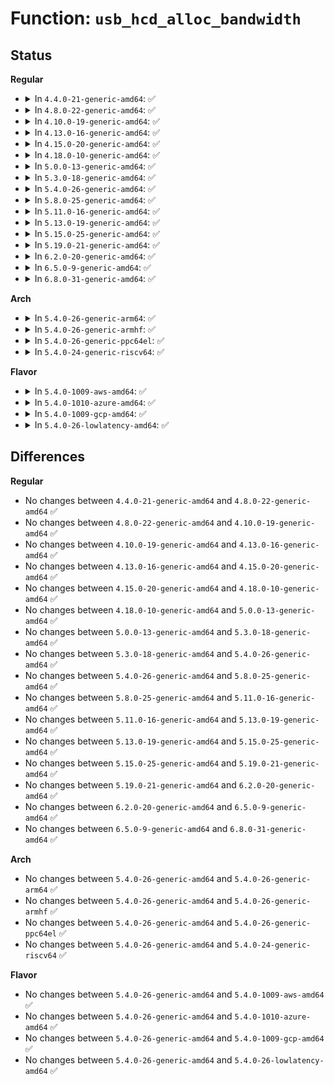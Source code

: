 # Function: <code>usb_hcd_alloc_bandwidth</code>

## Status
<b>Regular</b>
<ul>
<li>
<details>
<summary>In <code>4.4.0-21-generic-amd64</code>: ✅</summary>

```c
int usb_hcd_alloc_bandwidth(struct usb_device * udev, struct usb_host_config * new_config, struct usb_host_interface * cur_alt, struct usb_host_interface * new_alt)
```

```json
{
  "name": "usb_hcd_alloc_bandwidth",
  "collision_type": "Unique Global",
  "inline_type": "No",
  "funcs": [
    {
      "addr": 18446744071585199376,
      "name": "usb_hcd_alloc_bandwidth",
      "external": true,
      "loc": "drivers/usb/core/hcd.c:1958",
      "file": "drivers/usb/core/hcd.c",
      "inline": "seen, unknown",
      "caller_inline": [],
      "caller_func": [
        "drivers/usb/core/hub.c:usb_reset_and_verify_device",
        "drivers/usb/core/message.c:usb_disable_device",
        "drivers/usb/core/message.c:usb_set_interface",
        "drivers/usb/core/message.c:usb_set_interface",
        "drivers/usb/core/message.c:usb_reset_configuration",
        "drivers/usb/core/message.c:usb_reset_configuration",
        "drivers/usb/core/message.c:usb_set_configuration",
        "drivers/usb/core/message.c:usb_set_configuration",
        "drivers/usb/core/message.c:usb_set_configuration"
      ]
    }
  ],
  "symbols": [
    {
      "addr": 18446744071585199376,
      "name": "usb_hcd_alloc_bandwidth",
      "section": ".text",
      "bind": "STB_GLOBAL",
      "size": 779
    }
  ]
}
```
</details>
</li>
<li>
<details>
<summary>In <code>4.8.0-22-generic-amd64</code>: ✅</summary>

```c
int usb_hcd_alloc_bandwidth(struct usb_device * udev, struct usb_host_config * new_config, struct usb_host_interface * cur_alt, struct usb_host_interface * new_alt)
```

```json
{
  "name": "usb_hcd_alloc_bandwidth",
  "collision_type": "Unique Global",
  "inline_type": "No",
  "funcs": [
    {
      "addr": 18446744071585591520,
      "name": "usb_hcd_alloc_bandwidth",
      "external": true,
      "loc": "drivers/usb/core/hcd.c:1954",
      "file": "drivers/usb/core/hcd.c",
      "inline": "seen, unknown",
      "caller_inline": [],
      "caller_func": [
        "drivers/usb/core/hub.c:usb_reset_and_verify_device",
        "drivers/usb/core/message.c:usb_set_configuration",
        "drivers/usb/core/message.c:usb_set_configuration",
        "drivers/usb/core/message.c:usb_set_configuration",
        "drivers/usb/core/message.c:usb_reset_configuration",
        "drivers/usb/core/message.c:usb_reset_configuration",
        "drivers/usb/core/message.c:usb_set_interface",
        "drivers/usb/core/message.c:usb_set_interface",
        "drivers/usb/core/message.c:usb_disable_device"
      ]
    }
  ],
  "symbols": [
    {
      "addr": 18446744071585591520,
      "name": "usb_hcd_alloc_bandwidth",
      "section": ".text",
      "bind": "STB_GLOBAL",
      "size": 785
    }
  ]
}
```
</details>
</li>
<li>
<details>
<summary>In <code>4.10.0-19-generic-amd64</code>: ✅</summary>

```c
int usb_hcd_alloc_bandwidth(struct usb_device * udev, struct usb_host_config * new_config, struct usb_host_interface * cur_alt, struct usb_host_interface * new_alt)
```

```json
{
  "name": "usb_hcd_alloc_bandwidth",
  "collision_type": "Unique Global",
  "inline_type": "No",
  "funcs": [
    {
      "addr": 18446744071585779136,
      "name": "usb_hcd_alloc_bandwidth",
      "external": true,
      "loc": "drivers/usb/core/hcd.c:1955",
      "file": "drivers/usb/core/hcd.c",
      "inline": "seen, unknown",
      "caller_inline": [],
      "caller_func": [
        "drivers/usb/core/hub.c:usb_reset_and_verify_device",
        "drivers/usb/core/message.c:usb_set_configuration",
        "drivers/usb/core/message.c:usb_set_configuration",
        "drivers/usb/core/message.c:usb_set_configuration",
        "drivers/usb/core/message.c:usb_reset_configuration",
        "drivers/usb/core/message.c:usb_reset_configuration",
        "drivers/usb/core/message.c:usb_set_interface",
        "drivers/usb/core/message.c:usb_set_interface",
        "drivers/usb/core/message.c:usb_disable_device"
      ]
    }
  ],
  "symbols": [
    {
      "addr": 18446744071585779136,
      "name": "usb_hcd_alloc_bandwidth",
      "section": ".text",
      "bind": "STB_GLOBAL",
      "size": 785
    }
  ]
}
```
</details>
</li>
<li>
<details>
<summary>In <code>4.13.0-16-generic-amd64</code>: ✅</summary>

```c
int usb_hcd_alloc_bandwidth(struct usb_device * udev, struct usb_host_config * new_config, struct usb_host_interface * cur_alt, struct usb_host_interface * new_alt)
```

```json
{
  "name": "usb_hcd_alloc_bandwidth",
  "collision_type": "Unique Global",
  "inline_type": "No",
  "funcs": [
    {
      "addr": 18446744071585866128,
      "name": "usb_hcd_alloc_bandwidth",
      "external": true,
      "loc": "drivers/usb/core/hcd.c:1969",
      "file": "drivers/usb/core/hcd.c",
      "inline": "seen, unknown",
      "caller_inline": [],
      "caller_func": [
        "drivers/usb/core/hub.c:usb_reset_and_verify_device",
        "drivers/usb/core/message.c:usb_set_configuration",
        "drivers/usb/core/message.c:usb_set_configuration",
        "drivers/usb/core/message.c:usb_set_configuration",
        "drivers/usb/core/message.c:usb_reset_configuration",
        "drivers/usb/core/message.c:usb_reset_configuration",
        "drivers/usb/core/message.c:usb_set_interface",
        "drivers/usb/core/message.c:usb_set_interface",
        "drivers/usb/core/message.c:usb_disable_device"
      ]
    }
  ],
  "symbols": [
    {
      "addr": 18446744071585866128,
      "name": "usb_hcd_alloc_bandwidth",
      "section": ".text",
      "bind": "STB_GLOBAL",
      "size": 789
    }
  ]
}
```
</details>
</li>
<li>
<details>
<summary>In <code>4.15.0-20-generic-amd64</code>: ✅</summary>

```c
int usb_hcd_alloc_bandwidth(struct usb_device * udev, struct usb_host_config * new_config, struct usb_host_interface * cur_alt, struct usb_host_interface * new_alt)
```

```json
{
  "name": "usb_hcd_alloc_bandwidth",
  "collision_type": "Unique Global",
  "inline_type": "No",
  "funcs": [
    {
      "addr": 18446744071586306000,
      "name": "usb_hcd_alloc_bandwidth",
      "external": true,
      "loc": "drivers/usb/core/hcd.c:1958",
      "file": "drivers/usb/core/hcd.c",
      "inline": "seen, unknown",
      "caller_inline": [],
      "caller_func": [
        "drivers/usb/core/hub.c:usb_reset_and_verify_device",
        "drivers/usb/core/message.c:usb_set_configuration",
        "drivers/usb/core/message.c:usb_set_configuration",
        "drivers/usb/core/message.c:usb_set_configuration",
        "drivers/usb/core/message.c:usb_reset_configuration",
        "drivers/usb/core/message.c:usb_reset_configuration",
        "drivers/usb/core/message.c:usb_set_interface",
        "drivers/usb/core/message.c:usb_set_interface",
        "drivers/usb/core/message.c:usb_disable_device"
      ]
    }
  ],
  "symbols": [
    {
      "addr": 18446744071586306000,
      "name": "usb_hcd_alloc_bandwidth",
      "section": ".text",
      "bind": "STB_GLOBAL",
      "size": 858
    }
  ]
}
```
</details>
</li>
<li>
<details>
<summary>In <code>4.18.0-10-generic-amd64</code>: ✅</summary>

```c
int usb_hcd_alloc_bandwidth(struct usb_device * udev, struct usb_host_config * new_config, struct usb_host_interface * cur_alt, struct usb_host_interface * new_alt)
```

```json
{
  "name": "usb_hcd_alloc_bandwidth",
  "collision_type": "Unique Global",
  "inline_type": "No",
  "funcs": [
    {
      "addr": 18446744071586563104,
      "name": "usb_hcd_alloc_bandwidth",
      "external": true,
      "loc": "drivers/usb/core/hcd.c:1960",
      "file": "drivers/usb/core/hcd.c",
      "inline": "seen, unknown",
      "caller_inline": [],
      "caller_func": [
        "drivers/usb/core/hub.c:usb_reset_and_verify_device",
        "drivers/usb/core/message.c:usb_set_configuration",
        "drivers/usb/core/message.c:usb_set_configuration",
        "drivers/usb/core/message.c:usb_set_configuration",
        "drivers/usb/core/message.c:usb_reset_configuration",
        "drivers/usb/core/message.c:usb_reset_configuration",
        "drivers/usb/core/message.c:usb_set_interface",
        "drivers/usb/core/message.c:usb_set_interface",
        "drivers/usb/core/message.c:usb_disable_device"
      ]
    }
  ],
  "symbols": [
    {
      "addr": 18446744071586563104,
      "name": "usb_hcd_alloc_bandwidth",
      "section": ".text",
      "bind": "STB_GLOBAL",
      "size": 879
    }
  ]
}
```
</details>
</li>
<li>
<details>
<summary>In <code>5.0.0-13-generic-amd64</code>: ✅</summary>

```c
int usb_hcd_alloc_bandwidth(struct usb_device * udev, struct usb_host_config * new_config, struct usb_host_interface * cur_alt, struct usb_host_interface * new_alt)
```

```json
{
  "name": "usb_hcd_alloc_bandwidth",
  "collision_type": "Unique Global",
  "inline_type": "No",
  "funcs": [
    {
      "addr": 18446744071586712032,
      "name": "usb_hcd_alloc_bandwidth",
      "external": true,
      "loc": "drivers/usb/core/hcd.c:1944",
      "file": "drivers/usb/core/hcd.c",
      "inline": "seen, unknown",
      "caller_inline": [],
      "caller_func": [
        "drivers/usb/core/hub.c:usb_reset_and_verify_device",
        "drivers/usb/core/message.c:usb_set_configuration",
        "drivers/usb/core/message.c:usb_set_configuration",
        "drivers/usb/core/message.c:usb_set_configuration",
        "drivers/usb/core/message.c:usb_reset_configuration",
        "drivers/usb/core/message.c:usb_reset_configuration",
        "drivers/usb/core/message.c:usb_set_interface",
        "drivers/usb/core/message.c:usb_set_interface",
        "drivers/usb/core/message.c:usb_disable_device"
      ]
    }
  ],
  "symbols": [
    {
      "addr": 18446744071586712032,
      "name": "usb_hcd_alloc_bandwidth",
      "section": ".text",
      "bind": "STB_GLOBAL",
      "size": 879
    }
  ]
}
```
</details>
</li>
<li>
<details>
<summary>In <code>5.3.0-18-generic-amd64</code>: ✅</summary>

```c
int usb_hcd_alloc_bandwidth(struct usb_device * udev, struct usb_host_config * new_config, struct usb_host_interface * cur_alt, struct usb_host_interface * new_alt)
```

```json
{
  "name": "usb_hcd_alloc_bandwidth",
  "collision_type": "Unique Global",
  "inline_type": "No",
  "funcs": [
    {
      "addr": 18446744071586964464,
      "name": "usb_hcd_alloc_bandwidth",
      "external": true,
      "loc": "drivers/usb/core/hcd.c:1833",
      "file": "drivers/usb/core/hcd.c",
      "inline": "seen, unknown",
      "caller_inline": [],
      "caller_func": [
        "drivers/usb/core/hub.c:usb_reset_and_verify_device",
        "drivers/usb/core/message.c:usb_set_configuration",
        "drivers/usb/core/message.c:usb_set_configuration",
        "drivers/usb/core/message.c:usb_set_configuration",
        "drivers/usb/core/message.c:usb_reset_configuration",
        "drivers/usb/core/message.c:usb_reset_configuration",
        "drivers/usb/core/message.c:usb_set_interface",
        "drivers/usb/core/message.c:usb_set_interface",
        "drivers/usb/core/message.c:usb_disable_device"
      ]
    }
  ],
  "symbols": [
    {
      "addr": 18446744071586964464,
      "name": "usb_hcd_alloc_bandwidth",
      "section": ".text",
      "bind": "STB_GLOBAL",
      "size": 869
    }
  ]
}
```
</details>
</li>
<li>
<details>
<summary>In <code>5.4.0-26-generic-amd64</code>: ✅</summary>

```c
int usb_hcd_alloc_bandwidth(struct usb_device * udev, struct usb_host_config * new_config, struct usb_host_interface * cur_alt, struct usb_host_interface * new_alt)
```

```json
{
  "name": "usb_hcd_alloc_bandwidth",
  "collision_type": "Unique Global",
  "inline_type": "No",
  "funcs": [
    {
      "addr": 18446744071587163472,
      "name": "usb_hcd_alloc_bandwidth",
      "external": true,
      "loc": "drivers/usb/core/hcd.c:1830",
      "file": "drivers/usb/core/hcd.c",
      "inline": "seen, unknown",
      "caller_inline": [],
      "caller_func": [
        "drivers/usb/core/hub.c:usb_reset_and_verify_device",
        "drivers/usb/core/message.c:usb_set_configuration",
        "drivers/usb/core/message.c:usb_set_configuration",
        "drivers/usb/core/message.c:usb_set_configuration",
        "drivers/usb/core/message.c:usb_reset_configuration",
        "drivers/usb/core/message.c:usb_reset_configuration",
        "drivers/usb/core/message.c:usb_set_interface",
        "drivers/usb/core/message.c:usb_set_interface",
        "drivers/usb/core/message.c:usb_disable_device"
      ]
    }
  ],
  "symbols": [
    {
      "addr": 18446744071587163472,
      "name": "usb_hcd_alloc_bandwidth",
      "section": ".text",
      "bind": "STB_GLOBAL",
      "size": 869
    }
  ]
}
```
</details>
</li>
<li>
<details>
<summary>In <code>5.8.0-25-generic-amd64</code>: ✅</summary>

```c
int usb_hcd_alloc_bandwidth(struct usb_device * udev, struct usb_host_config * new_config, struct usb_host_interface * cur_alt, struct usb_host_interface * new_alt)
```

```json
{
  "name": "usb_hcd_alloc_bandwidth",
  "collision_type": "Unique Global",
  "inline_type": "No",
  "funcs": [
    {
      "addr": 18446744071588012928,
      "name": "usb_hcd_alloc_bandwidth",
      "external": true,
      "loc": "drivers/usb/core/hcd.c:1827",
      "file": "drivers/usb/core/hcd.c",
      "inline": "seen, unknown",
      "caller_inline": [],
      "caller_func": [
        "drivers/usb/core/hub.c:usb_reset_and_verify_device",
        "drivers/usb/core/message.c:usb_set_configuration",
        "drivers/usb/core/message.c:usb_set_configuration",
        "drivers/usb/core/message.c:usb_set_configuration",
        "drivers/usb/core/message.c:usb_reset_configuration",
        "drivers/usb/core/message.c:usb_reset_configuration",
        "drivers/usb/core/message.c:usb_set_interface",
        "drivers/usb/core/message.c:usb_set_interface",
        "drivers/usb/core/message.c:usb_disable_device_endpoints"
      ]
    }
  ],
  "symbols": [
    {
      "addr": 18446744071588012928,
      "name": "usb_hcd_alloc_bandwidth",
      "section": ".text",
      "bind": "STB_GLOBAL",
      "size": 869
    }
  ]
}
```
</details>
</li>
<li>
<details>
<summary>In <code>5.11.0-16-generic-amd64</code>: ✅</summary>

```c
int usb_hcd_alloc_bandwidth(struct usb_device * udev, struct usb_host_config * new_config, struct usb_host_interface * cur_alt, struct usb_host_interface * new_alt)
```

```json
{
  "name": "usb_hcd_alloc_bandwidth",
  "collision_type": "Unique Global",
  "inline_type": "No",
  "funcs": [
    {
      "addr": 18446744071588065152,
      "name": "usb_hcd_alloc_bandwidth",
      "external": true,
      "loc": "drivers/usb/core/hcd.c:1837",
      "file": "drivers/usb/core/hcd.c",
      "inline": "seen, unknown",
      "caller_inline": [],
      "caller_func": [
        "drivers/usb/core/hub.c:usb_reset_and_verify_device",
        "drivers/usb/core/message.c:usb_set_configuration",
        "drivers/usb/core/message.c:usb_set_configuration",
        "drivers/usb/core/message.c:usb_set_configuration",
        "drivers/usb/core/message.c:usb_reset_configuration",
        "drivers/usb/core/message.c:usb_reset_configuration",
        "drivers/usb/core/message.c:usb_set_interface",
        "drivers/usb/core/message.c:usb_set_interface",
        "drivers/usb/core/message.c:usb_disable_device_endpoints"
      ]
    }
  ],
  "symbols": [
    {
      "addr": 18446744071588065152,
      "name": "usb_hcd_alloc_bandwidth",
      "section": ".text",
      "bind": "STB_GLOBAL",
      "size": 869
    }
  ]
}
```
</details>
</li>
<li>
<details>
<summary>In <code>5.13.0-19-generic-amd64</code>: ✅</summary>

```c
int usb_hcd_alloc_bandwidth(struct usb_device * udev, struct usb_host_config * new_config, struct usb_host_interface * cur_alt, struct usb_host_interface * new_alt)
```

```json
{
  "name": "usb_hcd_alloc_bandwidth",
  "collision_type": "Unique Global",
  "inline_type": "No",
  "funcs": [
    {
      "addr": 18446744071587947936,
      "name": "usb_hcd_alloc_bandwidth",
      "external": true,
      "loc": "drivers/usb/core/hcd.c:1837",
      "file": "drivers/usb/core/hcd.c",
      "inline": "seen, unknown",
      "caller_inline": [],
      "caller_func": [
        "drivers/usb/core/hub.c:usb_reset_and_verify_device",
        "drivers/usb/core/message.c:usb_set_configuration",
        "drivers/usb/core/message.c:usb_set_configuration",
        "drivers/usb/core/message.c:usb_set_configuration",
        "drivers/usb/core/message.c:usb_reset_configuration",
        "drivers/usb/core/message.c:usb_reset_configuration",
        "drivers/usb/core/message.c:usb_set_interface",
        "drivers/usb/core/message.c:usb_set_interface",
        "drivers/usb/core/message.c:usb_disable_device_endpoints"
      ]
    }
  ],
  "symbols": [
    {
      "addr": 18446744071587947936,
      "name": "usb_hcd_alloc_bandwidth",
      "section": ".text",
      "bind": "STB_GLOBAL",
      "size": 869
    }
  ]
}
```
</details>
</li>
<li>
<details>
<summary>In <code>5.15.0-25-generic-amd64</code>: ✅</summary>

```c
int usb_hcd_alloc_bandwidth(struct usb_device * udev, struct usb_host_config * new_config, struct usb_host_interface * cur_alt, struct usb_host_interface * new_alt)
```

```json
{
  "name": "usb_hcd_alloc_bandwidth",
  "collision_type": "Unique Global",
  "inline_type": "No",
  "funcs": [
    {
      "addr": 18446744071588558448,
      "name": "usb_hcd_alloc_bandwidth",
      "external": true,
      "loc": "drivers/usb/core/hcd.c:1858",
      "file": "drivers/usb/core/hcd.c",
      "inline": "seen, unknown",
      "caller_inline": [],
      "caller_func": [
        "drivers/usb/core/hub.c:usb_reset_and_verify_device",
        "drivers/usb/core/message.c:usb_set_configuration",
        "drivers/usb/core/message.c:usb_set_configuration",
        "drivers/usb/core/message.c:usb_set_configuration",
        "drivers/usb/core/message.c:usb_reset_configuration",
        "drivers/usb/core/message.c:usb_reset_configuration",
        "drivers/usb/core/message.c:usb_set_interface",
        "drivers/usb/core/message.c:usb_set_interface",
        "drivers/usb/core/message.c:usb_disable_device_endpoints"
      ]
    }
  ],
  "symbols": [
    {
      "addr": 18446744071588558448,
      "name": "usb_hcd_alloc_bandwidth",
      "section": ".text",
      "bind": "STB_GLOBAL",
      "size": 1013
    }
  ]
}
```
</details>
</li>
<li>
<details>
<summary>In <code>5.19.0-21-generic-amd64</code>: ✅</summary>

```c
int usb_hcd_alloc_bandwidth(struct usb_device * udev, struct usb_host_config * new_config, struct usb_host_interface * cur_alt, struct usb_host_interface * new_alt)
```

```json
{
  "name": "usb_hcd_alloc_bandwidth",
  "collision_type": "Unique Global",
  "inline_type": "No",
  "funcs": [
    {
      "addr": 18446744071589968592,
      "name": "usb_hcd_alloc_bandwidth",
      "external": true,
      "loc": "drivers/usb/core/hcd.c:1861",
      "file": "drivers/usb/core/hcd.c",
      "inline": "seen, unknown",
      "caller_inline": [],
      "caller_func": [
        "drivers/usb/core/hub.c:usb_reset_and_verify_device",
        "drivers/usb/core/message.c:usb_set_configuration",
        "drivers/usb/core/message.c:usb_set_configuration",
        "drivers/usb/core/message.c:usb_set_configuration",
        "drivers/usb/core/message.c:usb_reset_configuration",
        "drivers/usb/core/message.c:usb_reset_configuration",
        "drivers/usb/core/message.c:usb_set_interface",
        "drivers/usb/core/message.c:usb_set_interface",
        "drivers/usb/core/message.c:usb_disable_device_endpoints"
      ]
    }
  ],
  "symbols": [
    {
      "addr": 18446744071589968592,
      "name": "usb_hcd_alloc_bandwidth",
      "section": ".text",
      "bind": "STB_GLOBAL",
      "size": 1032
    }
  ]
}
```
</details>
</li>
<li>
<details>
<summary>In <code>6.2.0-20-generic-amd64</code>: ✅</summary>

```c
int usb_hcd_alloc_bandwidth(struct usb_device * udev, struct usb_host_config * new_config, struct usb_host_interface * cur_alt, struct usb_host_interface * new_alt)
```

```json
{
  "name": "usb_hcd_alloc_bandwidth",
  "collision_type": "Unique Global",
  "inline_type": "No",
  "funcs": [
    {
      "addr": 18446744071591561552,
      "name": "usb_hcd_alloc_bandwidth",
      "external": true,
      "loc": "drivers/usb/core/hcd.c:1862",
      "file": "drivers/usb/core/hcd.c",
      "inline": "seen, unknown",
      "caller_inline": [],
      "caller_func": [
        "drivers/usb/core/hub.c:usb_reset_and_verify_device",
        "drivers/usb/core/message.c:usb_set_configuration",
        "drivers/usb/core/message.c:usb_set_configuration",
        "drivers/usb/core/message.c:usb_set_configuration",
        "drivers/usb/core/message.c:usb_reset_configuration",
        "drivers/usb/core/message.c:usb_reset_configuration",
        "drivers/usb/core/message.c:usb_set_interface",
        "drivers/usb/core/message.c:usb_set_interface",
        "drivers/usb/core/message.c:usb_disable_device_endpoints"
      ]
    }
  ],
  "symbols": [
    {
      "addr": 18446744071591561552,
      "name": "usb_hcd_alloc_bandwidth",
      "section": ".text",
      "bind": "STB_GLOBAL",
      "size": 1032
    }
  ]
}
```
</details>
</li>
<li>
<details>
<summary>In <code>6.5.0-9-generic-amd64</code>: ✅</summary>

```c
int usb_hcd_alloc_bandwidth(struct usb_device * udev, struct usb_host_config * new_config, struct usb_host_interface * cur_alt, struct usb_host_interface * new_alt)
```

```json
{
  "name": "usb_hcd_alloc_bandwidth",
  "collision_type": "Unique Global",
  "inline_type": "No",
  "funcs": [
    {
      "addr": 18446744071591983312,
      "name": "usb_hcd_alloc_bandwidth",
      "external": true,
      "loc": "drivers/usb/core/hcd.c:1866",
      "file": "drivers/usb/core/hcd.c",
      "inline": "seen, unknown",
      "caller_inline": [],
      "caller_func": [
        "drivers/usb/core/hub.c:usb_reset_and_verify_device",
        "drivers/usb/core/message.c:usb_set_configuration",
        "drivers/usb/core/message.c:usb_set_configuration",
        "drivers/usb/core/message.c:usb_set_configuration",
        "drivers/usb/core/message.c:usb_reset_configuration",
        "drivers/usb/core/message.c:usb_reset_configuration",
        "drivers/usb/core/message.c:usb_set_interface",
        "drivers/usb/core/message.c:usb_set_interface",
        "drivers/usb/core/message.c:usb_disable_device_endpoints"
      ]
    }
  ],
  "symbols": [
    {
      "addr": 18446744071591983312,
      "name": "usb_hcd_alloc_bandwidth",
      "section": ".text",
      "bind": "STB_GLOBAL",
      "size": 1032
    }
  ]
}
```
</details>
</li>
<li>
<details>
<summary>In <code>6.8.0-31-generic-amd64</code>: ✅</summary>

```c
int usb_hcd_alloc_bandwidth(struct usb_device * udev, struct usb_host_config * new_config, struct usb_host_interface * cur_alt, struct usb_host_interface * new_alt)
```

```json
{
  "name": "usb_hcd_alloc_bandwidth",
  "collision_type": "Unique Global",
  "inline_type": "No",
  "funcs": [
    {
      "addr": 18446744071592723232,
      "name": "usb_hcd_alloc_bandwidth",
      "external": true,
      "loc": "drivers/usb/core/hcd.c:1841",
      "file": "drivers/usb/core/hcd.c",
      "inline": "seen, unknown",
      "caller_inline": [],
      "caller_func": [
        "drivers/usb/core/hub.c:usb_reset_and_verify_device",
        "drivers/usb/core/message.c:usb_set_configuration",
        "drivers/usb/core/message.c:usb_set_configuration",
        "drivers/usb/core/message.c:usb_set_configuration",
        "drivers/usb/core/message.c:usb_reset_configuration",
        "drivers/usb/core/message.c:usb_reset_configuration",
        "drivers/usb/core/message.c:usb_set_interface",
        "drivers/usb/core/message.c:usb_set_interface",
        "drivers/usb/core/message.c:usb_disable_device_endpoints"
      ]
    }
  ],
  "symbols": [
    {
      "addr": 18446744071592723232,
      "name": "usb_hcd_alloc_bandwidth",
      "section": ".text",
      "bind": "STB_GLOBAL",
      "size": 1032
    }
  ]
}
```
</details>
</li>
</ul>
<b>Arch</b>
<ul>
<li>
<details>
<summary>In <code>5.4.0-26-generic-arm64</code>: ✅</summary>

```c
int usb_hcd_alloc_bandwidth(struct usb_device * udev, struct usb_host_config * new_config, struct usb_host_interface * cur_alt, struct usb_host_interface * new_alt)
```

```json
{
  "name": "usb_hcd_alloc_bandwidth",
  "collision_type": "Unique Global",
  "inline_type": "No",
  "funcs": [
    {
      "addr": 18446603336500243192,
      "name": "usb_hcd_alloc_bandwidth",
      "external": true,
      "loc": "drivers/usb/core/hcd.c:1830",
      "file": "drivers/usb/core/hcd.c",
      "inline": "seen, unknown",
      "caller_inline": [],
      "caller_func": [
        "drivers/usb/core/hub.c:usb_reset_and_verify_device",
        "drivers/usb/core/message.c:usb_set_configuration",
        "drivers/usb/core/message.c:usb_set_configuration",
        "drivers/usb/core/message.c:usb_set_configuration",
        "drivers/usb/core/message.c:usb_reset_configuration",
        "drivers/usb/core/message.c:usb_reset_configuration",
        "drivers/usb/core/message.c:usb_set_interface",
        "drivers/usb/core/message.c:usb_set_interface",
        "drivers/usb/core/message.c:usb_disable_device"
      ]
    }
  ],
  "symbols": [
    {
      "addr": 18446603336500243192,
      "name": "usb_hcd_alloc_bandwidth",
      "section": ".text",
      "bind": "STB_GLOBAL",
      "size": 844
    }
  ]
}
```
</details>
</li>
<li>
<details>
<summary>In <code>5.4.0-26-generic-armhf</code>: ✅</summary>

```c
int usb_hcd_alloc_bandwidth(struct usb_device * udev, struct usb_host_config * new_config, struct usb_host_interface * cur_alt, struct usb_host_interface * new_alt)
```

```json
{
  "name": "usb_hcd_alloc_bandwidth",
  "collision_type": "Unique Global",
  "inline_type": "No",
  "funcs": [
    {
      "addr": 3232719408,
      "name": "usb_hcd_alloc_bandwidth",
      "external": true,
      "loc": "drivers/usb/core/hcd.c:1830",
      "file": "drivers/usb/core/hcd.c",
      "inline": "seen, unknown",
      "caller_inline": [],
      "caller_func": [
        "drivers/usb/core/hub.c:usb_reset_and_verify_device",
        "drivers/usb/core/message.c:usb_set_configuration",
        "drivers/usb/core/message.c:usb_set_configuration",
        "drivers/usb/core/message.c:usb_set_configuration",
        "drivers/usb/core/message.c:usb_reset_configuration",
        "drivers/usb/core/message.c:usb_reset_configuration",
        "drivers/usb/core/message.c:usb_set_interface",
        "drivers/usb/core/message.c:usb_set_interface",
        "drivers/usb/core/message.c:usb_disable_device"
      ]
    }
  ],
  "symbols": [
    {
      "addr": 3232719408,
      "name": "usb_hcd_alloc_bandwidth",
      "section": ".text",
      "bind": "STB_GLOBAL",
      "size": 796
    }
  ]
}
```
</details>
</li>
<li>
<details>
<summary>In <code>5.4.0-26-generic-ppc64el</code>: ✅</summary>

```c
int usb_hcd_alloc_bandwidth(struct usb_device * udev, struct usb_host_config * new_config, struct usb_host_interface * cur_alt, struct usb_host_interface * new_alt)
```

```json
{
  "name": "usb_hcd_alloc_bandwidth",
  "collision_type": "Unique Global",
  "inline_type": "No",
  "funcs": [
    {
      "addr": 13835058055293537232,
      "name": "usb_hcd_alloc_bandwidth",
      "external": true,
      "loc": "drivers/usb/core/hcd.c:1830",
      "file": "drivers/usb/core/hcd.c",
      "inline": "seen, unknown",
      "caller_inline": [],
      "caller_func": [
        "drivers/usb/core/hub.c:usb_reset_and_verify_device",
        "drivers/usb/core/message.c:usb_set_configuration",
        "drivers/usb/core/message.c:usb_set_configuration",
        "drivers/usb/core/message.c:usb_reset_configuration",
        "drivers/usb/core/message.c:usb_reset_configuration",
        "drivers/usb/core/message.c:usb_set_interface",
        "drivers/usb/core/message.c:usb_set_interface",
        "drivers/usb/core/message.c:usb_disable_device"
      ]
    }
  ],
  "symbols": [
    {
      "addr": 13835058055293537232,
      "name": "usb_hcd_alloc_bandwidth",
      "section": ".text",
      "bind": "STB_GLOBAL",
      "size": 1144
    }
  ]
}
```
</details>
</li>
<li>
<details>
<summary>In <code>5.4.0-24-generic-riscv64</code>: ✅</summary>

```c
int usb_hcd_alloc_bandwidth(struct usb_device * udev, struct usb_host_config * new_config, struct usb_host_interface * cur_alt, struct usb_host_interface * new_alt)
```

```json
{
  "name": "usb_hcd_alloc_bandwidth",
  "collision_type": "Unique Global",
  "inline_type": "No",
  "funcs": [
    {
      "addr": 18446743936277161256,
      "name": "usb_hcd_alloc_bandwidth",
      "external": true,
      "loc": "drivers/usb/core/hcd.c:1830",
      "file": "drivers/usb/core/hcd.c",
      "inline": "seen, unknown",
      "caller_inline": [],
      "caller_func": [
        "drivers/usb/core/hub.c:usb_reset_and_verify_device",
        "drivers/usb/core/message.c:usb_set_configuration",
        "drivers/usb/core/message.c:usb_set_configuration",
        "drivers/usb/core/message.c:usb_reset_configuration",
        "drivers/usb/core/message.c:usb_reset_configuration",
        "drivers/usb/core/message.c:usb_set_interface",
        "drivers/usb/core/message.c:usb_set_interface",
        "drivers/usb/core/message.c:usb_disable_device"
      ]
    }
  ],
  "symbols": [
    {
      "addr": 18446743936277161256,
      "name": "usb_hcd_alloc_bandwidth",
      "section": ".text",
      "bind": "STB_GLOBAL",
      "size": 552
    }
  ]
}
```
</details>
</li>
</ul>
<b>Flavor</b>
<ul>
<li>
<details>
<summary>In <code>5.4.0-1009-aws-amd64</code>: ✅</summary>

```c
int usb_hcd_alloc_bandwidth(struct usb_device * udev, struct usb_host_config * new_config, struct usb_host_interface * cur_alt, struct usb_host_interface * new_alt)
```

```json
{
  "name": "usb_hcd_alloc_bandwidth",
  "collision_type": "Unique Global",
  "inline_type": "No",
  "funcs": [
    {
      "addr": 18446744071586869552,
      "name": "usb_hcd_alloc_bandwidth",
      "external": true,
      "loc": "drivers/usb/core/hcd.c:1830",
      "file": "drivers/usb/core/hcd.c",
      "inline": "seen, unknown",
      "caller_inline": [],
      "caller_func": [
        "drivers/usb/core/hub.c:usb_reset_and_verify_device",
        "drivers/usb/core/message.c:usb_set_configuration",
        "drivers/usb/core/message.c:usb_set_configuration",
        "drivers/usb/core/message.c:usb_set_configuration",
        "drivers/usb/core/message.c:usb_reset_configuration",
        "drivers/usb/core/message.c:usb_reset_configuration",
        "drivers/usb/core/message.c:usb_set_interface",
        "drivers/usb/core/message.c:usb_set_interface",
        "drivers/usb/core/message.c:usb_disable_device"
      ]
    }
  ],
  "symbols": [
    {
      "addr": 18446744071586869552,
      "name": "usb_hcd_alloc_bandwidth",
      "section": ".text",
      "bind": "STB_GLOBAL",
      "size": 869
    }
  ]
}
```
</details>
</li>
<li>
<details>
<summary>In <code>5.4.0-1010-azure-amd64</code>: ✅</summary>

```c
int usb_hcd_alloc_bandwidth(struct usb_device * udev, struct usb_host_config * new_config, struct usb_host_interface * cur_alt, struct usb_host_interface * new_alt)
```

```json
{
  "name": "usb_hcd_alloc_bandwidth",
  "collision_type": "Unique Global",
  "inline_type": "No",
  "funcs": [
    {
      "addr": 18446744071586810752,
      "name": "usb_hcd_alloc_bandwidth",
      "external": true,
      "loc": "drivers/usb/core/hcd.c:1830",
      "file": "drivers/usb/core/hcd.c",
      "inline": "seen, unknown",
      "caller_inline": [],
      "caller_func": [
        "drivers/usb/core/hub.c:usb_reset_and_verify_device",
        "drivers/usb/core/message.c:usb_set_configuration",
        "drivers/usb/core/message.c:usb_set_configuration",
        "drivers/usb/core/message.c:usb_set_configuration",
        "drivers/usb/core/message.c:usb_reset_configuration",
        "drivers/usb/core/message.c:usb_reset_configuration",
        "drivers/usb/core/message.c:usb_set_interface",
        "drivers/usb/core/message.c:usb_set_interface",
        "drivers/usb/core/message.c:usb_disable_device"
      ]
    }
  ],
  "symbols": [
    {
      "addr": 18446744071586810752,
      "name": "usb_hcd_alloc_bandwidth",
      "section": ".text",
      "bind": "STB_GLOBAL",
      "size": 869
    }
  ]
}
```
</details>
</li>
<li>
<details>
<summary>In <code>5.4.0-1009-gcp-amd64</code>: ✅</summary>

```c
int usb_hcd_alloc_bandwidth(struct usb_device * udev, struct usb_host_config * new_config, struct usb_host_interface * cur_alt, struct usb_host_interface * new_alt)
```

```json
{
  "name": "usb_hcd_alloc_bandwidth",
  "collision_type": "Unique Global",
  "inline_type": "No",
  "funcs": [
    {
      "addr": 18446744071587118032,
      "name": "usb_hcd_alloc_bandwidth",
      "external": true,
      "loc": "drivers/usb/core/hcd.c:1830",
      "file": "drivers/usb/core/hcd.c",
      "inline": "seen, unknown",
      "caller_inline": [],
      "caller_func": [
        "drivers/usb/core/hub.c:usb_reset_and_verify_device",
        "drivers/usb/core/message.c:usb_set_configuration",
        "drivers/usb/core/message.c:usb_set_configuration",
        "drivers/usb/core/message.c:usb_set_configuration",
        "drivers/usb/core/message.c:usb_reset_configuration",
        "drivers/usb/core/message.c:usb_reset_configuration",
        "drivers/usb/core/message.c:usb_set_interface",
        "drivers/usb/core/message.c:usb_set_interface",
        "drivers/usb/core/message.c:usb_disable_device"
      ]
    }
  ],
  "symbols": [
    {
      "addr": 18446744071587118032,
      "name": "usb_hcd_alloc_bandwidth",
      "section": ".text",
      "bind": "STB_GLOBAL",
      "size": 869
    }
  ]
}
```
</details>
</li>
<li>
<details>
<summary>In <code>5.4.0-26-lowlatency-amd64</code>: ✅</summary>

```c
int usb_hcd_alloc_bandwidth(struct usb_device * udev, struct usb_host_config * new_config, struct usb_host_interface * cur_alt, struct usb_host_interface * new_alt)
```

```json
{
  "name": "usb_hcd_alloc_bandwidth",
  "collision_type": "Unique Global",
  "inline_type": "No",
  "funcs": [
    {
      "addr": 18446744071587225216,
      "name": "usb_hcd_alloc_bandwidth",
      "external": true,
      "loc": "drivers/usb/core/hcd.c:1830",
      "file": "drivers/usb/core/hcd.c",
      "inline": "seen, unknown",
      "caller_inline": [],
      "caller_func": [
        "drivers/usb/core/hub.c:usb_reset_and_verify_device",
        "drivers/usb/core/message.c:usb_set_configuration",
        "drivers/usb/core/message.c:usb_set_configuration",
        "drivers/usb/core/message.c:usb_set_configuration",
        "drivers/usb/core/message.c:usb_reset_configuration",
        "drivers/usb/core/message.c:usb_reset_configuration",
        "drivers/usb/core/message.c:usb_set_interface",
        "drivers/usb/core/message.c:usb_set_interface",
        "drivers/usb/core/message.c:usb_disable_device"
      ]
    }
  ],
  "symbols": [
    {
      "addr": 18446744071587225216,
      "name": "usb_hcd_alloc_bandwidth",
      "section": ".text",
      "bind": "STB_GLOBAL",
      "size": 869
    }
  ]
}
```
</details>
</li>
</ul>

## Differences
<b>Regular</b>
<ul>
<li>
No changes between <code>4.4.0-21-generic-amd64</code> and <code>4.8.0-22-generic-amd64</code> ✅
</li>
<li>
No changes between <code>4.8.0-22-generic-amd64</code> and <code>4.10.0-19-generic-amd64</code> ✅
</li>
<li>
No changes between <code>4.10.0-19-generic-amd64</code> and <code>4.13.0-16-generic-amd64</code> ✅
</li>
<li>
No changes between <code>4.13.0-16-generic-amd64</code> and <code>4.15.0-20-generic-amd64</code> ✅
</li>
<li>
No changes between <code>4.15.0-20-generic-amd64</code> and <code>4.18.0-10-generic-amd64</code> ✅
</li>
<li>
No changes between <code>4.18.0-10-generic-amd64</code> and <code>5.0.0-13-generic-amd64</code> ✅
</li>
<li>
No changes between <code>5.0.0-13-generic-amd64</code> and <code>5.3.0-18-generic-amd64</code> ✅
</li>
<li>
No changes between <code>5.3.0-18-generic-amd64</code> and <code>5.4.0-26-generic-amd64</code> ✅
</li>
<li>
No changes between <code>5.4.0-26-generic-amd64</code> and <code>5.8.0-25-generic-amd64</code> ✅
</li>
<li>
No changes between <code>5.8.0-25-generic-amd64</code> and <code>5.11.0-16-generic-amd64</code> ✅
</li>
<li>
No changes between <code>5.11.0-16-generic-amd64</code> and <code>5.13.0-19-generic-amd64</code> ✅
</li>
<li>
No changes between <code>5.13.0-19-generic-amd64</code> and <code>5.15.0-25-generic-amd64</code> ✅
</li>
<li>
No changes between <code>5.15.0-25-generic-amd64</code> and <code>5.19.0-21-generic-amd64</code> ✅
</li>
<li>
No changes between <code>5.19.0-21-generic-amd64</code> and <code>6.2.0-20-generic-amd64</code> ✅
</li>
<li>
No changes between <code>6.2.0-20-generic-amd64</code> and <code>6.5.0-9-generic-amd64</code> ✅
</li>
<li>
No changes between <code>6.5.0-9-generic-amd64</code> and <code>6.8.0-31-generic-amd64</code> ✅
</li>
</ul>
<b>Arch</b>
<ul>
<li>
No changes between <code>5.4.0-26-generic-amd64</code> and <code>5.4.0-26-generic-arm64</code> ✅
</li>
<li>
No changes between <code>5.4.0-26-generic-amd64</code> and <code>5.4.0-26-generic-armhf</code> ✅
</li>
<li>
No changes between <code>5.4.0-26-generic-amd64</code> and <code>5.4.0-26-generic-ppc64el</code> ✅
</li>
<li>
No changes between <code>5.4.0-26-generic-amd64</code> and <code>5.4.0-24-generic-riscv64</code> ✅
</li>
</ul>
<b>Flavor</b>
<ul>
<li>
No changes between <code>5.4.0-26-generic-amd64</code> and <code>5.4.0-1009-aws-amd64</code> ✅
</li>
<li>
No changes between <code>5.4.0-26-generic-amd64</code> and <code>5.4.0-1010-azure-amd64</code> ✅
</li>
<li>
No changes between <code>5.4.0-26-generic-amd64</code> and <code>5.4.0-1009-gcp-amd64</code> ✅
</li>
<li>
No changes between <code>5.4.0-26-generic-amd64</code> and <code>5.4.0-26-lowlatency-amd64</code> ✅
</li>
</ul>
